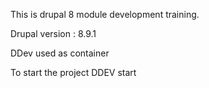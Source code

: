 This is drupal 8 module development training.

Drupal version : 8.9.1

DDev used as container

To start the project
DDEV start

